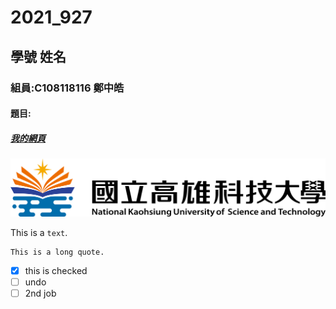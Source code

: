 # 2021_927

## 學號 姓名

### 組員:C108118116 鄭中皓  

#### 題目:

##### [我的網頁](https://github.com/AlexZheng1101/2021_927)

![NKFUST](NKFUST.png "第一科大")


This is a `text`.

```
This is a long quote.
```

- [x] this is checked
- [ ] undo
- [ ] 2nd job
